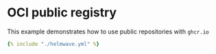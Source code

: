 # OCI public registry

This example demonstrates how to use public repositories with `ghcr.io`

```yaml title="helmwave.yml"
{% include "./helmwave.yml" %}
```
